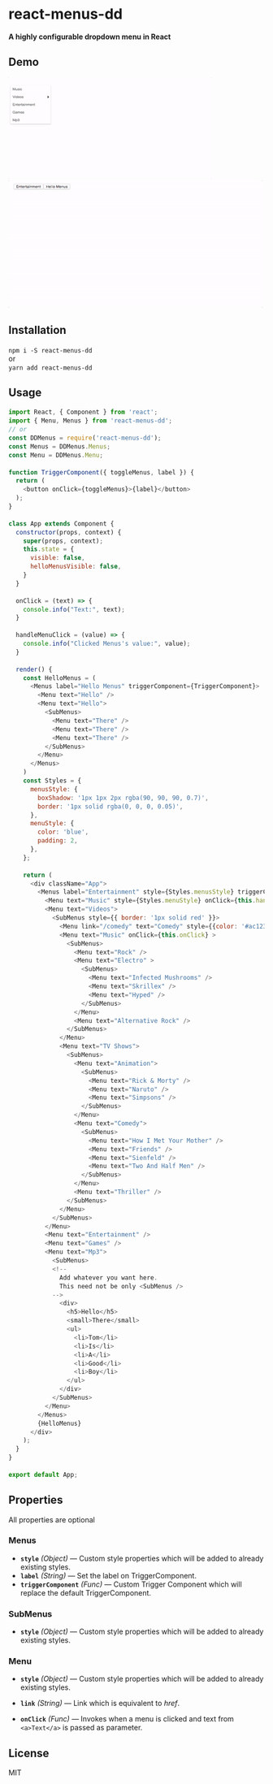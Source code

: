 # react-menus-dd

**A highly configurable dropdown menu in React**

## Demo  
<img src="example/Menus.gif" width="400" height="200"/>  
<img src="example/Menus1.gif" width="500" height="250"/>

## Installation
`npm i -S react-menus-dd`  
  or    
`yarn add react-menus-dd`

## Usage

```javascript
import React, { Component } from 'react';
import { Menu, Menus } from 'react-menus-dd';
// or
const DDMenus = require('react-menus-dd');
const Menus = DDMenus.Menus;
const Menu = DDMenus.Menu;

function TriggerComponent({ toggleMenus, label }) {
  return (
    <button onClick={toggleMenus}>{label}</button>
  );
}

class App extends Component {
  constructor(props, context) {
    super(props, context);
    this.state = {
      visible: false,
      helloMenusVisible: false,
    }
  }

  onClick = (text) => {
    console.info("Text:", text);
  }

  handleMenuClick = (value) => {
    console.info("Clicked Menus's value:", value);
  }
  
  render() {
    const HelloMenus = (
      <Menus label="Hello Menus" triggerComponent={TriggerComponent}>
        <Menu text="Hello" />
        <Menu text="Hello">
          <SubMenus>
            <Menu text="There" />
            <Menu text="There" />
            <Menu text="There" />
          </SubMenus>
        </Menu>
      </Menus>
    )
    const Styles = {
      menusStyle: {
        boxShadow: '1px 1px 2px rgba(90, 90, 90, 0.7)',
        border: '1px solid rgba(0, 0, 0, 0.05)',
      },
      menuStyle: {
        color: 'blue',
        padding: 2,
      },
    };
    
    return (
      <div className="App">
        <Menus label="Entertainment" style={Styles.menusStyle} triggerComponent={TriggerComponent}>
          <Menu text="Music" style={Styles.menuStyle} onClick={this.handleMenuClick} />
          <Menu text="Videos">
            <SubMenus style={{ border: '1px solid red' }}>
              <Menu link="/comedy" text="Comedy" style={{color: '#ac1234'}} />
              <Menu text="Music" onClick={this.onClick} >
                <SubMenus>
                  <Menu text="Rock" />
                  <Menu text="Electro" >
                    <SubMenus>
                      <Menu text="Infected Mushrooms" />
                      <Menu text="Skrillex" />
                      <Menu text="Hyped" />
                    </SubMenus>
                  </Menu>
                  <Menu text="Alternative Rock" />
                </SubMenus>
              </Menu>
              <Menu text="TV Shows">
                <SubMenus>
                  <Menu text="Animation">
                    <SubMenus>
                      <Menu text="Rick & Morty" />
                      <Menu text="Naruto" />
                      <Menu text="Simpsons" />
                    </SubMenus>
                  </Menu>
                  <Menu text="Comedy">
                    <SubMenus>
                      <Menu text="How I Met Your Mother" />
                      <Menu text="Friends" />
                      <Menu text="Sienfeld" />
                      <Menu text="Two And Half Men" />
                    </SubMenus>
                  </Menu>
                  <Menu text="Thriller" />
                </SubMenus>
              </Menu>
            </SubMenus>
          </Menu>
          <Menu text="Entertainment" />
          <Menu text="Games" />
          <Menu text="Mp3">
            <SubMenus>
            <!--
              Add whatever you want here.
              This need not be only <SubMenus />
            -->
              <div>
                <h5>Hello</h5>
                <small>There</small>
                <ul>
                  <li>Tom</li>
                  <li>Is</li>
                  <li>A</li>
                  <li>Good</li>
                  <li>Boy</li>
                </ul>
              </div>
            </SubMenus>
          </Menu>
        </Menus>
        {HelloMenus}
      </div>
    );
  }
}

export default App;
```

## Properties

All properties are optional  
### Menus
- **`style`** _(Object)_ — Custom style properties which will be added to already existing styles.
- **`label`** _(String)_ — Set the label on TriggerComponent.
- **`triggerComponent`** _(Func)_ — Custom Trigger Component which will replace the default TriggerComponent.

### SubMenus
- **`style`** _(Object)_ — Custom style properties which will be added to already existing styles.

### Menu
- **`style`** _(Object)_ — Custom style properties which will be added to already existing styles.

- **`link`** _(String)_ — Link which is equivalent to *href*.

- **`onClick`** _(Func)_ — Invokes when a menu is clicked and text from `<a>Text</a>` is passed as parameter.

## License

MIT
